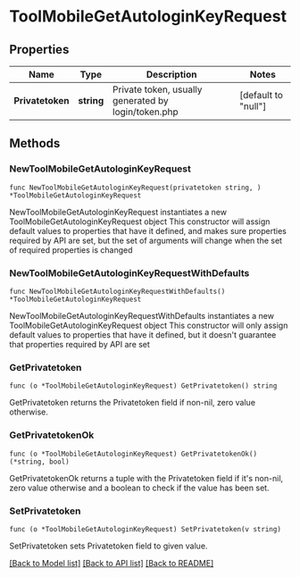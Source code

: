 # ToolMobileGetAutologinKeyRequest

## Properties

Name | Type | Description | Notes
------------ | ------------- | ------------- | -------------
**Privatetoken** | **string** | Private token, usually generated by login/token.php | [default to "null"]

## Methods

### NewToolMobileGetAutologinKeyRequest

`func NewToolMobileGetAutologinKeyRequest(privatetoken string, ) *ToolMobileGetAutologinKeyRequest`

NewToolMobileGetAutologinKeyRequest instantiates a new ToolMobileGetAutologinKeyRequest object
This constructor will assign default values to properties that have it defined,
and makes sure properties required by API are set, but the set of arguments
will change when the set of required properties is changed

### NewToolMobileGetAutologinKeyRequestWithDefaults

`func NewToolMobileGetAutologinKeyRequestWithDefaults() *ToolMobileGetAutologinKeyRequest`

NewToolMobileGetAutologinKeyRequestWithDefaults instantiates a new ToolMobileGetAutologinKeyRequest object
This constructor will only assign default values to properties that have it defined,
but it doesn't guarantee that properties required by API are set

### GetPrivatetoken

`func (o *ToolMobileGetAutologinKeyRequest) GetPrivatetoken() string`

GetPrivatetoken returns the Privatetoken field if non-nil, zero value otherwise.

### GetPrivatetokenOk

`func (o *ToolMobileGetAutologinKeyRequest) GetPrivatetokenOk() (*string, bool)`

GetPrivatetokenOk returns a tuple with the Privatetoken field if it's non-nil, zero value otherwise
and a boolean to check if the value has been set.

### SetPrivatetoken

`func (o *ToolMobileGetAutologinKeyRequest) SetPrivatetoken(v string)`

SetPrivatetoken sets Privatetoken field to given value.



[[Back to Model list]](../README.md#documentation-for-models) [[Back to API list]](../README.md#documentation-for-api-endpoints) [[Back to README]](../README.md)



